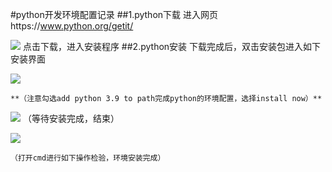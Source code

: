 #python开发环境配置记录
  ##1.python下载
    进入网页https://www.python.org/getit/
    
![](https://imgkr2.cn-bj.ufileos.com/6a7afa3e-00fd-4d0f-b6fd-715e640bc43e.png?UCloudPublicKey=TOKEN_8d8b72be-579a-4e83-bfd0-5f6ce1546f13&Signature=zvm2AVyqpLgavKFgJ1dQDR4yymE%253D&Expires=1603363404)
    点击下载，进入安装程序
  ##2.python安装
     下载完成后，双击安装包进入如下安装界面

![](https://imgkr2.cn-bj.ufileos.com/34fb7d3f-df21-464f-833a-e34f35b93294.png?UCloudPublicKey=TOKEN_8d8b72be-579a-4e83-bfd0-5f6ce1546f13&Signature=G9E%252BvJZIYn52Hp6JY7l%252FYOJcL4k%253D&Expires=1603366553)
    
    
    **（注意勾选add python 3.9 to path完成python的环境配置，选择install now）**
    


![](https://imgkr2.cn-bj.ufileos.com/b1fe39b7-a55c-4471-a340-aae778c3e893.png?UCloudPublicKey=TOKEN_8d8b72be-579a-4e83-bfd0-5f6ce1546f13&Signature=SrbKS%252FuEry4WeCgqOU7E0RWY%252FTU%253D&Expires=1603366652)
    （等待安装完成，结束）
    

![](https://imgkr2.cn-bj.ufileos.com/0eef46a2-f5aa-4e09-98a7-84bdf73dcf26.png?UCloudPublicKey=TOKEN_8d8b72be-579a-4e83-bfd0-5f6ce1546f13&Signature=QIzzP1fg%252FnDk8t309bGw6Fd6RmU%253D&Expires=1603367810)
    
    （打开cmd进行如下操作检验，环境安装完成）
